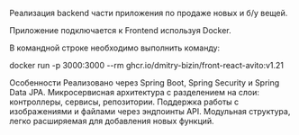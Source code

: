 Реализация backend части приложения по продаже новых и б/у вещей.

Приложение подключается к Frontend используя Docker.

В командной строке необходимо выполнить команду:

docker run -p 3000:3000 --rm ghcr.io/dmitry-bizin/front-react-avito:v1.21

Особенности
Реализовано через Spring Boot, Spring Security и Spring Data JPA.
Микросервисная архитектура с разделением на слои: контроллеры, сервисы, репозитории.
Поддержка работы с изображениями и файлами через эндпоинты API.
Модульная структура, легко расширяемая для добавления новых функций.

